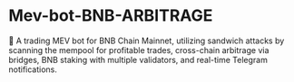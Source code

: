 # Mev-bot-BNB-ARBITRAGE
🧳 A trading MEV bot for BNB Chain Mainnet, utilizing sandwich attacks by scanning the mempool for profitable trades, cross-chain arbitrage via bridges, BNB staking with multiple validators, and real-time Telegram notifications.
